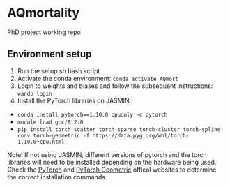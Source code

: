 # AQmortality
PhD project working repo 

## Environment setup
1. Run the setup.sh bash script
2. Activate the conda environment: `conda activate AQmort`
3. Login to weights and biases and follow the subsequent instructions: `wandb login`
4. Install the PyTorch libraries on JASMIN:
  - `conda install pytorch==1.10.0 cpuonly -c pytorch`
  - `module load gcc/8.2.0`
  - `pip install torch-scatter torch-sparse torch-cluster torch-spline-conv torch-geometric -f https://data.pyg.org/whl/torch-1.10.0+cpu.html`

Note: If not using JASMIN, different versions of pytorch and the torch libraries will need to be installed depending on the hardware being used. Check the [PyTorch](https://pytorch.org/get-started/locally/) and [PyTorch Geometric](https://pytorch-geometric.readthedocs.io/en/latest/notes/installation.html) offical websites to determine the correct installation commands.
